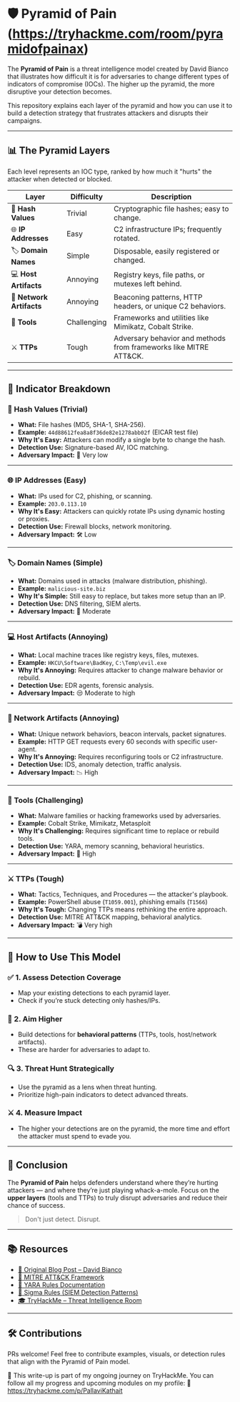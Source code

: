 # 🛡️ Pyramid of Pain (https://tryhackme.com/room/pyramidofpainax)

The **Pyramid of Pain** is a threat intelligence model created by David Bianco that illustrates how difficult it is for adversaries to change different types of indicators of compromise (IOCs). The higher up the pyramid, the more disruptive your detection becomes.

This repository explains each layer of the pyramid and how you can use it to build a detection strategy that frustrates attackers and disrupts their campaigns.

---

## 📊 The Pyramid Layers

Each level represents an IOC type, ranked by how much it "hurts" the attacker when detected or blocked.

| Layer            | Difficulty     | Description |
|------------------|----------------|-------------|
| 🧊 **Hash Values**       | Trivial        | Cryptographic file hashes; easy to change. |
| 🌐 **IP Addresses**      | Easy           | C2 infrastructure IPs; frequently rotated. |
| 🏷️ **Domain Names**     | Simple         | Disposable, easily registered or changed. |
| 💻 **Host Artifacts**    | Annoying       | Registry keys, file paths, or mutexes left behind. |
| 📡 **Network Artifacts** | Annoying       | Beaconing patterns, HTTP headers, or unique C2 behaviors. |
| 🔧 **Tools**             | Challenging    | Frameworks and utilities like Mimikatz, Cobalt Strike. |
| ⚔️ **TTPs**              | Tough          | Adversary behavior and methods from frameworks like MITRE ATT&CK. |

---

## 🧩 Indicator Breakdown

### 🧊 Hash Values (Trivial)
- **What:** File hashes (MD5, SHA-1, SHA-256).
- **Example:** `44d88612fea8a8f36de82e1278abb02f` (EICAR test file)
- **Why It's Easy:** Attackers can modify a single byte to change the hash.
- **Detection Use:** Signature-based AV, IOC matching.
- **Adversary Impact:** 🚫 Very low

---

### 🌐 IP Addresses (Easy)
- **What:** IPs used for C2, phishing, or scanning.
- **Example:** `203.0.113.10`
- **Why It's Easy:** Attackers can quickly rotate IPs using dynamic hosting or proxies.
- **Detection Use:** Firewall blocks, network monitoring.
- **Adversary Impact:** 🛠️ Low

---

### 🏷️ Domain Names (Simple)
- **What:** Domains used in attacks (malware distribution, phishing).
- **Example:** `malicious-site.biz`
- **Why It's Simple:** Still easy to replace, but takes more setup than an IP.
- **Detection Use:** DNS filtering, SIEM alerts.
- **Adversary Impact:** 🔄 Moderate

---

### 💻 Host Artifacts (Annoying)
- **What:** Local machine traces like registry keys, files, mutexes.
- **Example:** `HKCU\Software\BadKey`, `C:\Temp\evil.exe`
- **Why It's Annoying:** Requires attacker to change malware behavior or rebuild.
- **Detection Use:** EDR agents, forensic analysis.
- **Adversary Impact:** 😒 Moderate to high

---

### 📡 Network Artifacts (Annoying)
- **What:** Unique network behaviors, beacon intervals, packet signatures.
- **Example:** HTTP GET requests every 60 seconds with specific user-agent.
- **Why It's Annoying:** Requires reconfiguring tools or C2 infrastructure.
- **Detection Use:** IDS, anomaly detection, traffic analysis.
- **Adversary Impact:** 📉 High

---

### 🔧 Tools (Challenging)
- **What:** Malware families or hacking frameworks used by adversaries.
- **Example:** Cobalt Strike, Mimikatz, Metasploit
- **Why It's Challenging:** Requires significant time to replace or rebuild tools.
- **Detection Use:** YARA, memory scanning, behavioral heuristics.
- **Adversary Impact:** 🔐 High

---

### ⚔️ TTPs (Tough)
- **What:** Tactics, Techniques, and Procedures — the attacker's playbook.
- **Example:** PowerShell abuse (`T1059.001`), phishing emails (`T1566`)
- **Why It's Tough:** Changing TTPs means rethinking the entire approach.
- **Detection Use:** MITRE ATT&CK mapping, behavioral analytics.
- **Adversary Impact:** 💣 Very high

---

## 🧠 How to Use This Model

### ✅ 1. Assess Detection Coverage
- Map your existing detections to each pyramid layer.
- Check if you’re stuck detecting only hashes/IPs.

### 🔼 2. Aim Higher
- Build detections for **behavioral patterns** (TTPs, tools, host/network artifacts).
- These are harder for adversaries to adapt to.

### 🔍 3. Threat Hunt Strategically
- Use the pyramid as a lens when threat hunting.
- Prioritize high-pain indicators to detect advanced threats.

### ⚔️ 4. Measure Impact
- The higher your detections are on the pyramid, the more time and effort the attacker must spend to evade you.

---

## 🏁 Conclusion

The **Pyramid of Pain** helps defenders understand where they’re hurting attackers — and where they’re just playing whack-a-mole. Focus on the **upper layers** (tools and TTPs) to truly disrupt adversaries and reduce their chance of success.

> Don't just detect. Disrupt.

---

## 📚 Resources

- [📄 Original Blog Post – David Bianco](https://detect-respond.blogspot.com/2013/03/the-pyramid-of-pain.html)
- [🔗 MITRE ATT&CK Framework](https://attack.mitre.org/)
- [🧪 YARA Rules Documentation](https://virustotal.github.io/yara/)
- [🧰 Sigma Rules (SIEM Detection Patterns)](https://github.com/SigmaHQ/sigma)
- [🎓 TryHackMe – Threat Intelligence Room](https://tryhackme.com/room/threatintel)

---

## 🛠️ Contributions

PRs welcome! Feel free to contribute examples, visuals, or detection rules that align with the Pyramid of Pain model.

📁 This write-up is part of my ongoing journey on TryHackMe. You can follow all my progress and upcoming modules on my profile:
🔗 https://tryhackme.com/p/PallaviKathait